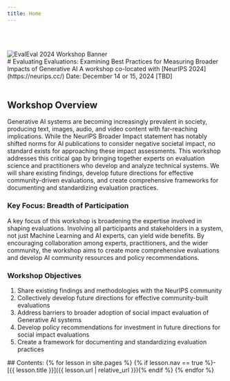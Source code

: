 ```yaml
---
title: Home
---
```

<br><br>
<div class="site-banner">
  <img src="{{ '/images/site-banner.png' | relative_url }}" alt="EvalEval 2024 Workshop Banner" class="banner-image">
</div>
# Evaluating Evaluations: Examining Best Practices for Measuring Broader Impacts of Generative AI
A workshop co-located with [NeurIPS 2024](https://neurips.cc/)
Date: December 14 or 15, 2024 [TBD]
<br><br>

## Workshop Overview
Generative AI systems are becoming increasingly prevalent in society, producing text, images, audio, and video content with far-reaching implications. While the NeurIPS Broader Impact statement has notably shifted norms for AI publications to consider negative societal impact, no standard exists for approaching these impact assessments.
This workshop addresses this critical gap by bringing together experts on evaluation science and practitioners who develop and analyze technical systems. We will share existing findings, develop future directions for effective community-driven evaluations, and create comprehensive frameworks for documenting and standardizing evaluation practices.

### Key Focus: Breadth of Participation
A key focus of this workshop is broadening the expertise involved in shaping evaluations. Involving all participants and stakeholders in a system, not just Machine Learning and AI experts, can yield wide benefits. By encouraging collaboration among experts, practitioners, and the wider community, the workshop aims to create more comprehensive evaluations and develop AI community resources and policy recommendations.

### Workshop Objectives
1. Share existing findings and methodologies with the NeurIPS community
2. Collectively develop future directions for effective community-built evaluations
3. Address barriers to broader adoption of social impact evaluation of Generative AI systems
4. Develop policy recommendations for investment in future directions for social impact evaluations
5. Create a framework for documenting and standardizing evaluation practices
   
<div class="toc" markdown="1">
## Contents:
{% for lesson in site.pages %}
{% if lesson.nav == true %}- [{{ lesson.title }}]({{ lesson.url | relative_url }}){% endif %}
{% endfor %}
</div>
